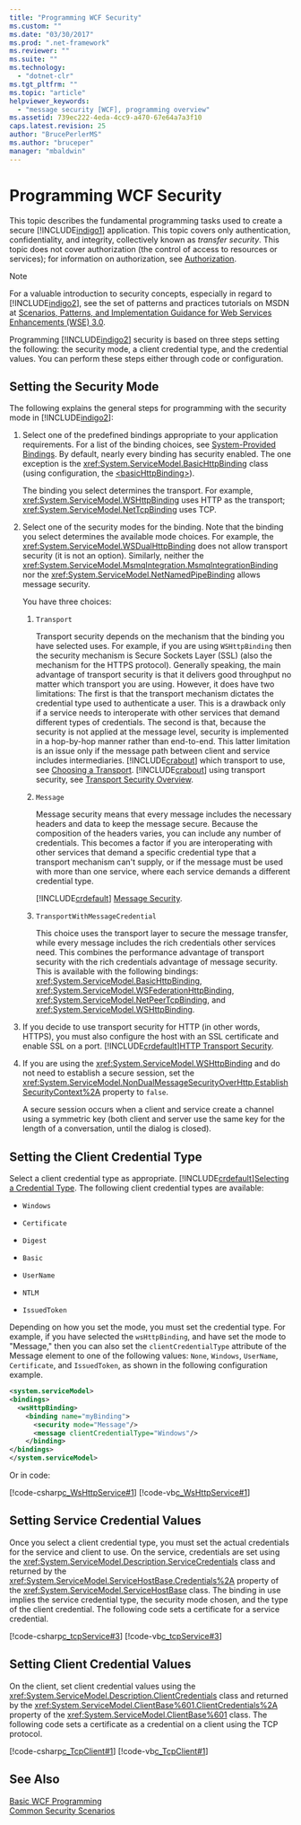 ```yaml
---
title: "Programming WCF Security"
ms.custom: ""
ms.date: "03/30/2017"
ms.prod: ".net-framework"
ms.reviewer: ""
ms.suite: ""
ms.technology: 
  - "dotnet-clr"
ms.tgt_pltfrm: ""
ms.topic: "article"
helpviewer_keywords: 
  - "message security [WCF], programming overview"
ms.assetid: 739ec222-4eda-4cc9-a470-67e64a7a3f10
caps.latest.revision: 25
author: "BrucePerlerMS"
ms.author: "bruceper"
manager: "mbaldwin"
---
```

# Programming WCF Security
This topic describes the fundamental programming tasks used to create a secure [!INCLUDE[indigo1](../../../../includes/indigo1-md.md)] application. This topic covers only authentication, confidentiality, and integrity, collectively known as *transfer security*. This topic does not cover authorization (the control of access to resources or services); for information on authorization, see [Authorization](../../../../docs/framework/wcf/feature-details/authorization-in-wcf.md).  
  
> [!NOTE]
>  For a valuable introduction to security concepts, especially in regard to [!INCLUDE[indigo2](../../../../includes/indigo2-md.md)], see the set of patterns and practices tutorials on MSDN at [Scenarios, Patterns, and Implementation Guidance for Web Services Enhancements (WSE) 3.0](http://go.microsoft.com/fwlink/?LinkID=88250).  
  
 Programming [!INCLUDE[indigo2](../../../../includes/indigo2-md.md)] security is based on three steps setting the following: the security mode, a client credential type, and the credential values. You can perform these steps either through code or configuration.  
  
## Setting the Security Mode  
 The following explains the general steps for programming with the security mode in [!INCLUDE[indigo2](../../../../includes/indigo2-md.md)]:  
  
1.  Select one of the predefined bindings appropriate to your application requirements. For a list of the binding choices, see [System-Provided Bindings](../../../../docs/framework/wcf/system-provided-bindings.md). By default, nearly every binding has security enabled. The one exception is the <xref:System.ServiceModel.BasicHttpBinding> class (using configuration, the [\<basicHttpBinding>](../../../../docs/framework/configure-apps/file-schema/wcf/basichttpbinding.md)).  
  
     The binding you select determines the transport. For example, <xref:System.ServiceModel.WSHttpBinding> uses HTTP as the transport; <xref:System.ServiceModel.NetTcpBinding> uses TCP.  
  
2.  Select one of the security modes for the binding. Note that the binding you select determines the available mode choices. For example, the <xref:System.ServiceModel.WSDualHttpBinding> does not allow transport security (it is not an option). Similarly, neither the <xref:System.ServiceModel.MsmqIntegration.MsmqIntegrationBinding> nor the <xref:System.ServiceModel.NetNamedPipeBinding> allows message security.  
  
     You have three choices:  
  
    1.  `Transport`  
  
         Transport security depends on the mechanism that the binding you have selected uses. For example, if you are using `WSHttpBinding` then the security mechanism is Secure Sockets Layer (SSL) (also the mechanism for the HTTPS protocol). Generally speaking, the main advantage of transport security is that it delivers good throughput no matter which transport you are using. However, it does have two limitations: The first is that the transport mechanism dictates the credential type used to authenticate a user. This is a drawback only if a service needs to interoperate with other services that demand different types of credentials. The second is that, because the security is not applied at the message level, security is implemented in a hop-by-hop manner rather than end-to-end. This latter limitation is an issue only if the message path between client and service includes intermediaries. [!INCLUDE[crabout](../../../../includes/crabout-md.md)] which transport to use, see [Choosing a Transport](../../../../docs/framework/wcf/feature-details/choosing-a-transport.md). [!INCLUDE[crabout](../../../../includes/crabout-md.md)] using transport security, see [Transport Security Overview](../../../../docs/framework/wcf/feature-details/transport-security-overview.md).  
  
    2.  `Message`  
  
         Message security means that every message includes the necessary headers and data to keep the message secure. Because the composition of the headers varies, you can include any number of credentials. This becomes a factor if you are interoperating with other services that demand a specific credential type that a transport mechanism can't supply, or if the message must be used with more than one service, where each service demands a different credential type.  
  
         [!INCLUDE[crdefault](../../../../includes/crdefault-md.md)] [Message Security](../../../../docs/framework/wcf/feature-details/message-security-in-wcf.md).  
  
    3.  `TransportWithMessageCredential`  
  
         This choice uses the transport layer to secure the message transfer, while every message includes the rich credentials other services need. This combines the performance advantage of transport security with the rich credentials advantage of message security. This is available with the following bindings: <xref:System.ServiceModel.BasicHttpBinding>, <xref:System.ServiceModel.WSFederationHttpBinding>, <xref:System.ServiceModel.NetPeerTcpBinding>, and <xref:System.ServiceModel.WSHttpBinding>.  
  
3.  If you decide to use transport security for HTTP (in other words, HTTPS), you must also configure the host with an SSL certificate and enable SSL on a port. [!INCLUDE[crdefault](../../../../includes/crdefault-md.md)][HTTP Transport Security](../../../../docs/framework/wcf/feature-details/http-transport-security.md).  
  
4.  If you are using the <xref:System.ServiceModel.WSHttpBinding> and do not need to establish a secure session, set the <xref:System.ServiceModel.NonDualMessageSecurityOverHttp.EstablishSecurityContext%2A> property to `false`.  
  
     A secure session occurs when a client and service create a channel using a symmetric key (both client and server use the same key for the length of a conversation, until the dialog is closed).  
  
## Setting the Client Credential Type  
 Select a client credential type as appropriate. [!INCLUDE[crdefault](../../../../includes/crdefault-md.md)][Selecting a Credential Type](../../../../docs/framework/wcf/feature-details/selecting-a-credential-type.md). The following client credential types are available:  
  
-   `Windows`  
  
-   `Certificate`  
  
-   `Digest`  
  
-   `Basic`  
  
-   `UserName`  
  
-   `NTLM`  
  
-   `IssuedToken`  
  
 Depending on how you set the mode, you must set the credential type. For example, if you have selected the `wsHttpBinding`, and have set the mode to "Message," then you can also set the `clientCredentialType` attribute of the Message element to one of the following values: `None`, `Windows`, `UserName`, `Certificate`, and `IssuedToken`, as shown in the following configuration example.  
  
```xml  
<system.serviceModel>  
<bindings>  
  <wsHttpBinding>  
    <binding name="myBinding">  
      <security mode="Message"/>  
      <message clientCredentialType="Windows"/>  
    </binding>  
</bindings>  
</system.serviceModel>  
```  
  
 Or in code:  
  
 [!code-csharp[c_WsHttpService#1](../../../../samples/snippets/csharp/VS_Snippets_CFX/c_wshttpservice/cs/source.cs#1)]
 [!code-vb[c_WsHttpService#1](../../../../samples/snippets/visualbasic/VS_Snippets_CFX/c_wshttpservice/vb/source.vb#1)]  
  
## Setting Service Credential Values  
 Once you select a client credential type, you must set the actual credentials for the service and client to use. On the service, credentials are set using the <xref:System.ServiceModel.Description.ServiceCredentials> class and returned by the <xref:System.ServiceModel.ServiceHostBase.Credentials%2A> property of the <xref:System.ServiceModel.ServiceHostBase> class. The binding in use implies the service credential type, the security mode chosen, and the type of the client credential. The following code sets a certificate for a service credential.  
  
 [!code-csharp[c_tcpService#3](../../../../samples/snippets/csharp/VS_Snippets_CFX/c_tcpservice/cs/source.cs#3)]
 [!code-vb[c_tcpService#3](../../../../samples/snippets/visualbasic/VS_Snippets_CFX/c_tcpservice/vb/source.vb#3)]  
  
## Setting Client Credential Values  
 On the client, set client credential values using the <xref:System.ServiceModel.Description.ClientCredentials> class and returned by the <xref:System.ServiceModel.ClientBase%601.ClientCredentials%2A> property of the <xref:System.ServiceModel.ClientBase%601> class. The following code sets a certificate as a credential on a client using the TCP protocol.  
  
 [!code-csharp[c_TcpClient#1](../../../../samples/snippets/csharp/VS_Snippets_CFX/c_tcpclient/cs/source.cs#1)]
 [!code-vb[c_TcpClient#1](../../../../samples/snippets/visualbasic/VS_Snippets_CFX/c_tcpclient/vb/source.vb#1)]  
  
## See Also  
 [Basic WCF Programming](../../../../docs/framework/wcf/basic-wcf-programming.md)   
 [Common Security Scenarios](../../../../docs/framework/wcf/feature-details/common-security-scenarios.md)
